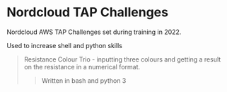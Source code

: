 # Nordcloud TAP Challenges

Nordcloud AWS TAP Challenges set during training in 2022. 

Used to increase shell and python skills

> Resistance Colour Trio - inputting three colours and getting a result on the resistance in a numerical format.
> > Written in bash and python 3
